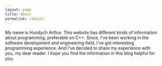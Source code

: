 ```yaml
---
layout: page
title: About
permalink: /about/
---
```


My name is Hundych Arthur. This website has different kinds of information about programming, preferable on C++. 
  Since, I've been working in the software development and engineering field,
  I've got interesting programming experience. And I've decided to share my
  experience with you, my dear reader. I hope you find the information in this blog helpful for you.